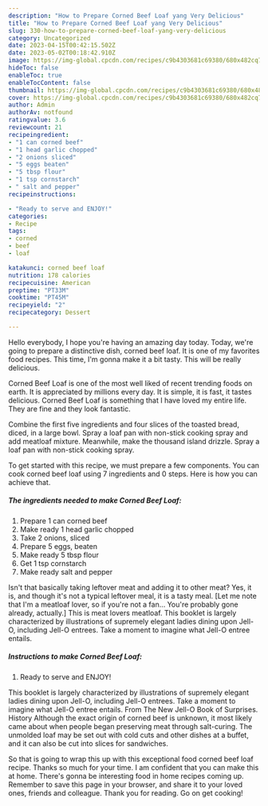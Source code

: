 ```yaml
---
description: "How to Prepare Corned Beef Loaf yang Very Delicious"
title: "How to Prepare Corned Beef Loaf yang Very Delicious"
slug: 330-how-to-prepare-corned-beef-loaf-yang-very-delicious
category: Uncategorized
date: 2023-04-15T00:42:15.502Z
date: 2023-05-02T00:18:42.910Z
image: https://img-global.cpcdn.com/recipes/c9b4303681c69380/680x482cq70/corned-beef-loaf-recipe-main-photo.jpg
hideToc: false
enableToc: true
enableTocContent: false
thumbnail: https://img-global.cpcdn.com/recipes/c9b4303681c69380/680x482cq70/corned-beef-loaf-recipe-main-photo.jpg
cover: https://img-global.cpcdn.com/recipes/c9b4303681c69380/680x482cq70/corned-beef-loaf-recipe-main-photo.jpg
author: Admin
authorAv: notfound
ratingvalue: 3.6
reviewcount: 21
recipeingredient:
- "1 can corned beef"
- "1 head garlic chopped"
- "2 onions sliced"
- "5 eggs beaten"
- "5 tbsp flour"
- "1 tsp cornstarch"
- " salt and pepper"
recipeinstructions:

- "Ready to serve and ENJOY!"
categories:
- Recipe
tags:
- corned
- beef
- loaf

katakunci: corned beef loaf 
nutrition: 178 calories
recipecuisine: American
preptime: "PT33M"
cooktime: "PT45M"
recipeyield: "2"
recipecategory: Dessert

---
```



Hello everybody, I hope you're having an amazing day today. Today, we're going to prepare a distinctive dish, corned beef loaf. It is one of my favorites food recipes. This time, I'm gonna make it a bit tasty. This will be really delicious.

Corned Beef Loaf is one of the most well liked of recent trending foods on earth. It is appreciated by millions every day. It is simple, it is fast, it tastes delicious. Corned Beef Loaf is something that I have loved my entire life. They are fine and they look fantastic.

Combine the first five ingredients and four slices of the toasted bread, diced, in a large bowl. Spray a loaf pan with non-stick cooking spray and add meatloaf mixture. Meanwhile, make the thousand island drizzle. Spray a loaf pan with non-stick cooking spray.


To get started with this recipe, we must prepare a few components. You can cook corned beef loaf using 7 ingredients and 0 steps. Here is how you can achieve that.

<!--inarticleads1-->

##### The ingredients needed to make Corned Beef Loaf:

1. Prepare 1 can corned beef
1. Make ready 1 head garlic chopped
1. Take 2 onions, sliced
1. Prepare 5 eggs, beaten
1. Make ready 5 tbsp flour
1. Get 1 tsp cornstarch
1. Make ready  salt and pepper


Isn&#39;t that basically taking leftover meat and adding it to other meat? Yes, it is, and though it&#39;s not a typical leftover meal, it is a tasty meal. [Let me note that I&#39;m a meatloaf lover, so if you&#39;re not a fan… You&#39;re probably gone already, actually.] This is meat lovers meatloaf. This booklet is largely characterized by illustrations of supremely elegant ladies dining upon Jell-O, including Jell-O entrees. Take a moment to imagine what Jell-O entree entails. 

<!--inarticleads2-->

##### Instructions to make Corned Beef Loaf:


1. Ready to serve and ENJOY!

This booklet is largely characterized by illustrations of supremely elegant ladies dining upon Jell-O, including Jell-O entrees. Take a moment to imagine what Jell-O entree entails. From The New Jell-O Book of Surprises. History Although the exact origin of corned beef is unknown, it most likely came about when people began preserving meat through salt-curing. The unmolded loaf may be set out with cold cuts and other dishes at a buffet, and it can also be cut into slices for sandwiches. 

So that is going to wrap this up with this exceptional food corned beef loaf recipe. Thanks so much for your time. I am confident that you can make this at home. There's gonna be interesting food in home recipes coming up. Remember to save this page in your browser, and share it to your loved ones, friends and colleague. Thank you for reading. Go on get cooking!

